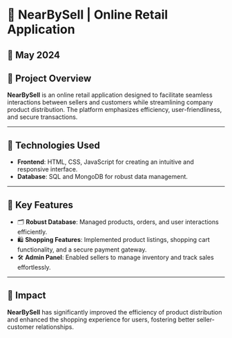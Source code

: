 # 🛒 NearBySell | Online Retail Application  

## 📅 May 2024  

## 📜 Project Overview  
**NearBySell** is an online retail application designed to facilitate seamless interactions between sellers and customers while streamlining company product distribution. The platform emphasizes efficiency, user-friendliness, and secure transactions.  

---

## 🔧 Technologies Used  
- **Frontend**: HTML, CSS, JavaScript for creating an intuitive and responsive interface.  
- **Database**: SQL and MongoDB for robust data management.  

---

## 🔑 Key Features  
- 🗂️ **Robust Database**: Managed products, orders, and user interactions efficiently.  
- 🛍️ **Shopping Features**: Implemented product listings, shopping cart functionality, and a secure payment gateway.  
- 🛠️ **Admin Panel**: Enabled sellers to manage inventory and track sales effortlessly.  

---

## 🌟 Impact  
**NearBySell** has significantly improved the efficiency of product distribution and enhanced the shopping experience for users, fostering better seller-customer relationships.  

